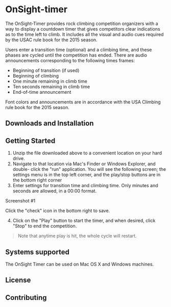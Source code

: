 OnSight-timer
=============

The OnSight-Timer provides rock climbing competition organizers with a way
to display a countdown timer that gives competitors clear indications as to
the time left to climb. It includes all the visual and audio cues
required by the USAC rule book for the 2015 season.

Users enter a transition time (optional) and a climbing time,
and these phases are cycled until the competition has ended. There are audio
announcements corresponding to the following times frames:

- Beginning of transition (if used)
- Beginning of climbing
- One minute remaining in climb time
- Ten seconds remaining in climb time
- End-of-time announcement

Font colors and announcements are in accordance with the USA Climbing rule book
for the 2015 season.

Downloads and Installation
--------------------------

Getting Started
---------------

1. Unzip the file downloaded above to a convenient location on your hard drive.
2. Navigate to that location via Mac's Finder or Windows Explorer, and double-
click the "run" application. You will see the following screen; the settings menu is in the top left corner, and the play/stop buttons are in the bottom right corner
3. Enter settings for transition time and climbing time. Only minutes and seconds are allowed, in a 00:00 format.

Screenshot #1

Click the "check" icon in the bottom right to save.

4. Click on the "Play" button to start the timer, and when desired, click "Stop" to end the competition.

> Note that anytime play is hit, the whole cycle will restart.

Systems supported
-----------------

The OnSight Timer can be used on Mac OS X and Windows machines.

License
-------

Contributing
------------
